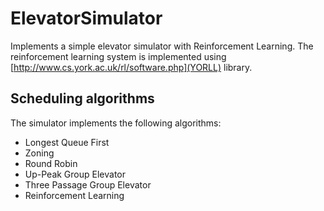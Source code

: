 # ElevatorSimulator
Implements a simple elevator simulator with Reinforcement Learning. The reinforcement learning system is implemented using [http://www.cs.york.ac.uk/rl/software.php](YORLL) library.

## Scheduling algorithms
The simulator implements the following algorithms:
* Longest Queue First
* Zoning
* Round Robin
* Up-Peak Group Elevator
* Three Passage Group Elevator
* Reinforcement Learning
